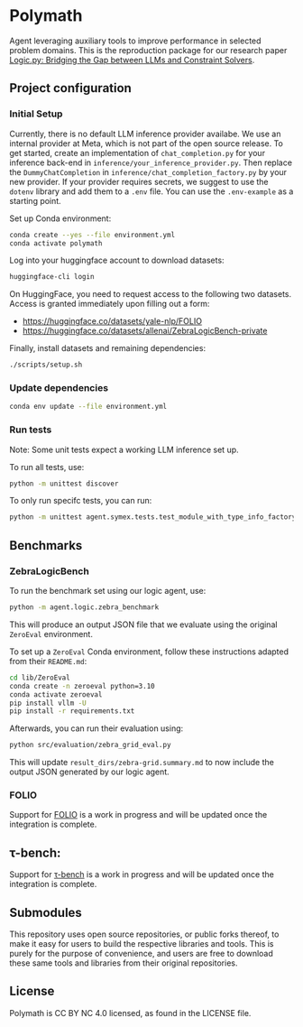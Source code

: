# Polymath

Agent leveraging auxiliary tools to improve performance in selected problem
domains. This is the reproduction package for our research paper [Logic.py:
Bridging the Gap between LLMs and Constraint
Solvers](https://arxiv.org/abs/2502.15776).

## Project configuration

### Initial Setup

Currently, there is no default LLM inference provider availabe. We use an
internal provider at Meta, which is not part of the open source release. To get
started, create an implementation of `chat_completion.py` for your inference
back-end in `inference/your_inference_provider.py`. Then replace the
`DummyChatCompletion` in `inference/chat_completion_factory.py` by your new
provider. If your provider requires secrets, we suggest to use the `dotenv`
library and add them to a `.env` file. You can use the `.env-example` as a
starting point.

Set up Conda environment:
```bash
conda create --yes --file environment.yml
conda activate polymath
```

Log into your huggingface account to download datasets:
```bash
huggingface-cli login
```

On HuggingFace, you need to request access to the following two datasets. Access
is granted immediately upon filling out a form:
- https://huggingface.co/datasets/yale-nlp/FOLIO
- https://huggingface.co/datasets/allenai/ZebraLogicBench-private

Finally, install datasets and remaining dependencies:
```bash
./scripts/setup.sh
```

### Update dependencies

```bash
conda env update --file environment.yml
```

### Run tests

Note: Some unit tests expect a working LLM inference set up.

To run all tests, use:
```bash
python -m unittest discover
```

To only run specifc tests, you can run:
```bash
python -m unittest agent.symex.tests.test_module_with_type_info_factory -k test_single
```

## Benchmarks

### ZebraLogicBench

To run the benchmark set using our logic agent, use:
```bash
python -m agent.logic.zebra_benchmark
```

This will produce an output JSON file that we evaluate using the original
`ZeroEval` environment.

To set up a `ZeroEval` Conda environment, follow these instructions adapted
from their `README.md`:
```bash
cd lib/ZeroEval
conda create -n zeroeval python=3.10
conda activate zeroeval
pip install vllm -U
pip install -r requirements.txt
```

Afterwards, you can run their evaluation using:
```bash
python src/evaluation/zebra_grid_eval.py
```

This will update `result_dirs/zebra-grid.summary.md` to now include the output
JSON generated by our logic agent.

### FOLIO
Support for [FOLIO](https://huggingface.co/datasets/yale-nlp/FOLIO) is a work in
progress and will be updated once the integration is complete.

## τ-bench:
Support for [τ-bench](https://github.com/sierra-research/tau-bench) is a work in
progress and will be updated once the integration is complete.

## Submodules

This repository uses open source repositories, or public forks thereof, to
make it easy for users to build the respective libraries and tools. This is
purely for the purpose of convenience, and users are free to download these
same tools and libraries from their original repositories.

## License
Polymath is CC BY NC 4.0 licensed, as found in the LICENSE file.
